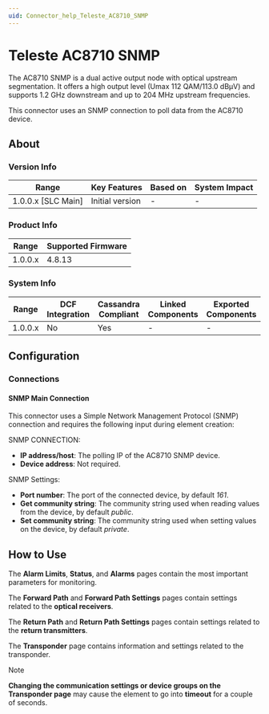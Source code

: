 ```yaml
---
uid: Connector_help_Teleste_AC8710_SNMP
---
```


# Teleste AC8710 SNMP

The AC8710 SNMP is a dual active output node with optical upstream segmentation. It offers a high output level (Umax 112 QAM/113.0 dBµV) and supports 1.2 GHz downstream and up to 204 MHz upstream frequencies.

This connector uses an SNMP connection to poll data from the AC8710 device.

## About

### Version Info

| Range              | Key Features     | Based on     | System Impact     |
|--------------------|------------------|--------------|-------------------|
| 1.0.0.x [SLC Main] | Initial version  | -            | -                 |

### Product Info

| Range     | Supported Firmware     |
|-----------|------------------------|
| 1.0.0.x   | 4.8.13                 |

### System Info

| Range   | DCF Integration | Cassandra Compliant | Linked Components | Exported Components |
|---------|-----------------|---------------------|-------------------|---------------------|
| 1.0.0.x | No              | Yes                 | -                 | -                   |

## Configuration

### Connections

#### SNMP Main Connection

This connector uses a Simple Network Management Protocol (SNMP) connection and requires the following input during element creation:

SNMP CONNECTION:

- **IP address/host**: The polling IP of the AC8710 SNMP device.
- **Device address**: Not required.

SNMP Settings:

- **Port number**: The port of the connected device, by default *161*.
- **Get community string**: The community string used when reading values from the device, by default *public*.
- **Set community string**: The community string used when setting values on the device, by default *private*.

## How to Use

The **Alarm Limits**, **Status**, and **Alarms** pages contain the most important parameters for monitoring.

The **Forward Path** and **Forward Path Settings** pages contain settings related to the **optical receivers**.

The **Return Path** and **Return Path Settings** pages contain settings related to the **return transmitters**.

The **Transponder** page contains information and settings related to the transponder.

> [!NOTE]
> **Changing the communication settings or device groups on the Transponder page** may cause the element to go into **timeout** for a couple of seconds.
